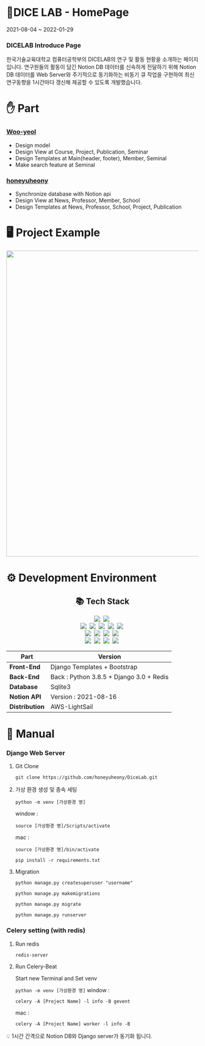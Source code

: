 # 🎲**DICE LAB - HomePage**
2021-08-04 ~ 2022-01-29 

### DICELAB Introduce Page

한국기술교육대학교 컴퓨터공학부의 DICELAB의 연구 및 활동 현황을 소개하는 페이지입니다.
연구원들의 활동이 담긴 Notion DB 데이터를 신속하게 전달하기 위해
Notion DB 데이터를 Web Server와 주기적으로 동기화하는 비동기 큐 작업을 구현하여
최신연구동향을 1시간마다 갱신해 제공할 수 있도록 개발했습니다.

# **✋ Part**

### [Woo-yeol](https://github.com/Woo-yeal)

- Design model
- Design View at Course, Project, Publication, Seminar
- Design Templates at Main(header, footer), Member, Seminal
- Make search feature at Seminal

### [honeyuheony](https://github.com/honeyuheony)

- Synchronize database with Notion api
- Design View at News, Professor, Member, School
- Design Templates at News, Professor, School, Project, Publication

# 🖥 Project Example
<div align="center"><img src="./DiceLab.gif" width='800px'></div>

# **⚙️ Development Environment**

<h2 align="center">📚 Tech Stack </h2>
<p align="center">
  <img src="https://img.shields.io/badge/python-3670A0?style=for-the-badge&logo=python&logoColor=ffdd54"/></a>&nbsp 
 <img src="https://img.shields.io/badge/django-092E20?style=for-the-badge&logo=django&logoColor=white"></a>&nbsp   
<br>
  <img src="https://img.shields.io/badge/bootstrap-%23563D7C.svg?style=for-the-badge&logo=bootstrap&logoColor=white"></a>&nbsp  
  <img src="https://img.shields.io/badge/html5-E34F26?style=for-the-badge&logo=html5&logoColor=white"></a>&nbsp  
  <img src="https://img.shields.io/badge/css-1572B6?style=for-the-badge&logo=css3&logoColor=white"></a>&nbsp
  <img src="https://img.shields.io/badge/javascript-%23323330.svg?style=for-the-badge&logo=javascript&logoColor=%23F7DF1E"/></a>&nbsp
  <img src="https://img.shields.io/badge/jquery-0769AD?style=for-the-badge&logo=jquery&logoColor=white"></a>&nbsp 
  <br>
  <img src="https://img.shields.io/badge/amazonaws-232F3E?style=for-the-badge&logo=amazonaws&logoColor=white"></a>&nbsp
  <img src="https://img.shields.io/badge/redis-%23DD0031.svg?style=for-the-badge&logo=redis&logoColor=white"></a>&nbsp
  <img src="https://img.shields.io/badge/sqlite-%2307405e.svg?style=for-the-badge&logo=sqlite&logoColor=white"></a>&nbsp
  <img src="https://img.shields.io/badge/AWS-%23FF9900.svg?style=for-the-badge&logo=amazon-aws&logoColor=white"></a>&nbsp
  <br>
  <img src="https://img.shields.io/badge/Notion-%23000000.svg?style=for-the-badge&logo=notion&logoColor=white"></a>&nbsp
  <img src="https://img.shields.io/badge/github-181717?style=for-the-badge&logo=github&logoColor=white"></a>&nbsp
  <img src="https://img.shields.io/badge/github-181717?style=for-the-badge&logo=github&logoColor=white"></a>&nbsp
  <img src="https://img.shields.io/badge/git-F05032?style=for-the-badge&logo=git&logoColor=white"></a>&nbsp
 </p>

|Part|Version|
|------|---|
|**Front-End**|Django Templates + Bootstrap
|**Back-End**|Back : Python 3.8.5 + Django 3.0 + Redis  
|**Database**|Sqlite3
|**Notion API**|Version : 2021-08-16
|**Distribution**|AWS-LightSail

# 📖 **Manual**

### **Django Web Server**
1. Git Clone
    
    `git clone https://github.com/honeyuheony/DiceLab.git`
    
2. 가상 환경 생성 및 종속 세팅
    
    `python -m venv [가상환경 명]`
    
    window : 
    
    `source [가상환경 명]/Scripts/activate` 
    
    mac : 
    
    `source [가상환경 명]/bin/activate`
    
    `pip install -r requirements.txt`
    
3. Migration
    
    `python manage.py createsuperuser "username"`
    
    `python manage.py makemigrations`
    
    `python manage.py migrate`
    
    `python manage.py runserver`
    

### Celery setting (with redis)

1. Run redis
    
    `redis-server`
    
2. Run Celery-Beat
    
    Start new Terminal and Set venv
    
    `python -m venv [가상환경 명]`
    window : 
    
    `celery -A [Project Name] -l info -B gevent`
    
    mac : 
    
    `celery -A [Project Name] worker -l info -B` 
<aside>
💡 1시간 간격으로 Notion DB와 Django server가 동기화 됩니다.
</aside>
